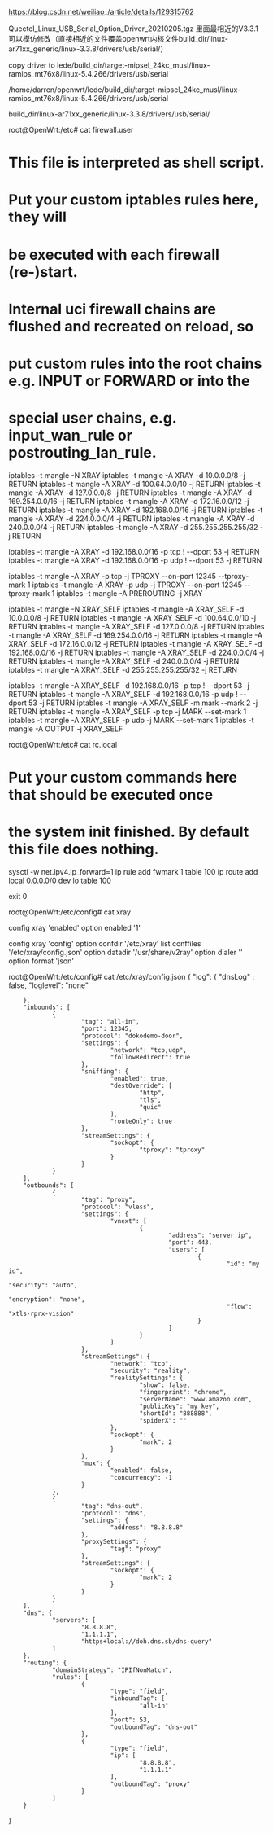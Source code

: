 https://blog.csdn.net/weiliao_/article/details/129315762

Quectel_Linux_USB_Serial_Option_Driver_20210205.tgz 里面最相近的V3.3.1 可以模仿修改（直接相近的文件覆盖openwrt内核文件build_dir/linux-ar71xx_generic/linux-3.3.8/drivers/usb/serial/）

copy driver to lede/build_dir/target-mipsel_24kc_musl/linux-ramips_mt76x8/linux-5.4.266/drivers/usb/serial

/home/darren/openwrt/lede/build_dir/target-mipsel_24kc_musl/linux-ramips_mt76x8/linux-5.4.266/drivers/usb/serial

build_dir/linux-ar71xx_generic/linux-3.3.8/drivers/usb/serial/

root@OpenWrt:/etc# cat firewall.user
# This file is interpreted as shell script.
# Put your custom iptables rules here, they will
# be executed with each firewall (re-)start.

# Internal uci firewall chains are flushed and recreated on reload, so
# put custom rules into the root chains e.g. INPUT or FORWARD or into the
# special user chains, e.g. input_wan_rule or postrouting_lan_rule.


iptables -t mangle -N XRAY
iptables -t mangle -A XRAY -d 10.0.0.0/8 -j RETURN
iptables -t mangle -A XRAY -d 100.64.0.0/10 -j RETURN
iptables -t mangle -A XRAY -d 127.0.0.0/8 -j RETURN
iptables -t mangle -A XRAY -d 169.254.0.0/16 -j RETURN
iptables -t mangle -A XRAY -d 172.16.0.0/12 -j RETURN
iptables -t mangle -A XRAY -d 192.168.0.0/16 -j RETURN
iptables -t mangle -A XRAY -d 224.0.0.0/4 -j RETURN
iptables -t mangle -A XRAY -d 240.0.0.0/4 -j RETURN
iptables -t mangle -A XRAY -d 255.255.255.255/32 -j RETURN


iptables -t mangle -A XRAY -d 192.168.0.0/16 -p tcp ! --dport 53 -j RETURN
iptables -t mangle -A XRAY -d 192.168.0.0/16 -p udp ! --dport 53 -j RETURN

iptables -t mangle -A XRAY -p tcp -j TPROXY --on-port 12345 --tproxy-mark 1
iptables -t mangle -A XRAY -p udp -j TPROXY --on-port 12345 --tproxy-mark 1
iptables -t mangle -A PREROUTING -j XRAY

iptables -t mangle -N XRAY_SELF
iptables -t mangle -A XRAY_SELF -d 10.0.0.0/8 -j RETURN
iptables -t mangle -A XRAY_SELF -d 100.64.0.0/10 -j RETURN
iptables -t mangle -A XRAY_SELF -d 127.0.0.0/8 -j RETURN
iptables -t mangle -A XRAY_SELF -d 169.254.0.0/16 -j RETURN
iptables -t mangle -A XRAY_SELF -d 172.16.0.0/12 -j RETURN
iptables -t mangle -A XRAY_SELF -d 192.168.0.0/16 -j RETURN
iptables -t mangle -A XRAY_SELF -d 224.0.0.0/4 -j RETURN
iptables -t mangle -A XRAY_SELF -d 240.0.0.0/4 -j RETURN
iptables -t mangle -A XRAY_SELF -d 255.255.255.255/32 -j RETURN



iptables -t mangle -A XRAY_SELF -d 192.168.0.0/16 -p tcp ! --dport 53 -j RETURN
iptables -t mangle -A XRAY_SELF -d 192.168.0.0/16 -p udp ! --dport 53 -j RETURN
iptables -t mangle -A XRAY_SELF -m mark --mark 2 -j RETURN
iptables -t mangle -A XRAY_SELF -p tcp -j MARK --set-mark 1
iptables -t mangle -A XRAY_SELF -p udp -j MARK --set-mark 1
iptables -t mangle -A OUTPUT -j XRAY_SELF

root@OpenWrt:/etc# cat rc.local
# Put your custom commands here that should be executed once
# the system init finished. By default this file does nothing.

sysctl -w net.ipv4.ip_forward=1
ip rule add fwmark 1 table 100
ip route add local 0.0.0.0/0 dev lo table 100

exit 0

root@OpenWrt:/etc/config# cat xray

config xray 'enabled'
        option enabled '1'

config xray 'config'
        option confdir '/etc/xray'
        list conffiles '/etc/xray/config.json'
        option datadir '/usr/share/v2ray'
        option dialer ''
        option format 'json'



root@OpenWrt:/etc/config# cat /etc/xray/config.json
{
        "log": {
                "dnsLog" : false,
                "loglevel": "none"

        },
        "inbounds": [
                {
                        "tag": "all-in",
                        "port": 12345,
                        "protocol": "dokodemo-door",
                        "settings": {
                                "network": "tcp,udp",
                                "followRedirect": true
                        },
                        "sniffing": {
                                "enabled": true,
                                "destOverride": [
                                        "http",
                                        "tls",
                                        "quic"
                                ],
                                "routeOnly": true
                        },
                        "streamSettings": {
                                "sockopt": {
                                        "tproxy": "tproxy"
                                }
                        }
                }
        ],
        "outbounds": [
                {
                        "tag": "proxy",
                        "protocol": "vless",
                        "settings": {
                                "vnext": [
                                        {
                                                "address": "server ip",
                                                "port": 443,
                                                "users": [
                                                        {
                                                                "id": "my id",
                                                                "security": "auto",
                                                                "encryption": "none",
                                                                "flow": "xtls-rprx-vision"
                                                        }
                                                ]
                                        }
                                ]
                        },
                        "streamSettings": {
                                "network": "tcp",
                                "security": "reality",
                                "realitySettings": {
                                        "show": false,
                                        "fingerprint": "chrome",
                                        "serverName": "www.amazon.com",
                                        "publicKey": "my key",
                                        "shortId": "888888",
                                        "spiderX": ""
                                },
                                "sockopt": {
                                        "mark": 2
                                }
                        },
                        "mux": {
                                "enabled": false,
                                "concurrency": -1
                        }
                },
                {
                        "tag": "dns-out",
                        "protocol": "dns",
                        "settings": {
                                "address": "8.8.8.8"
                        },
                        "proxySettings": {
                                "tag": "proxy"
                        },
                        "streamSettings": {
                                "sockopt": {
                                        "mark": 2
                                }
                        }
                }
        ],
        "dns": {
                "servers": [
                        "8.8.8.8",
                        "1.1.1.1",
                        "https+local://doh.dns.sb/dns-query"
                ]
        },
        "routing": {
                "domainStrategy": "IPIfNonMatch",
                "rules": [
                        {
                                "type": "field",
                                "inboundTag": [
                                        "all-in"
                                ],
                                "port": 53,
                                "outboundTag": "dns-out"
                        },
                        {
                                "type": "field",
                                "ip": [
                                        "8.8.8.8",
                                        "1.1.1.1"
                                ],
                                "outboundTag": "proxy"
                        }
                ]
        }
}